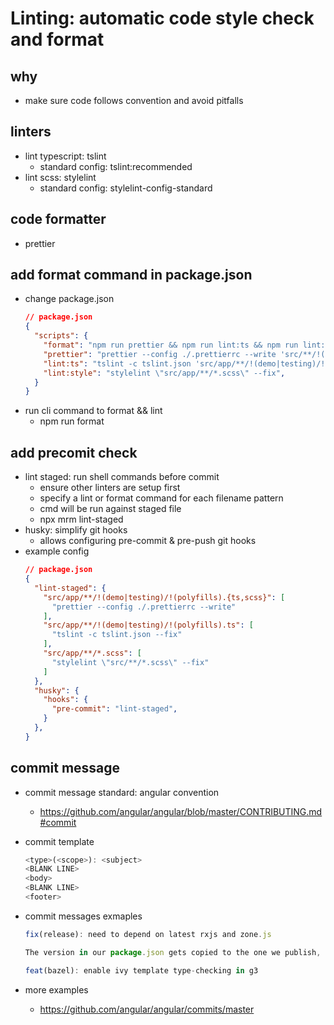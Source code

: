 # Linting: automatic code style check and format

## why
- make sure code follows convention and avoid pitfalls

## linters
- lint typescript: tslint
	- standard config: tslint:recommended
- lint scss: stylelint
	- standard config: stylelint-config-standard

## code formatter
- prettier

## add format command in package.json 
- change package.json
  ```json
  // package.json
  {
    "scripts": {
      "format": "npm run prettier && npm run lint:ts && npm run lint:style",
      "prettier": "prettier --config ./.prettierrc --write 'src/**/!(polyfills).{ts,scss}'",
      "lint:ts": "tslint -c tslint.json 'src/app/**/!(demo|testing)/!(polyfills).ts' --fix",
      "lint:style": "stylelint \"src/app/**/*.scss\" --fix",
    }
  }
  ```
- run cli command to format && lint
  - npm run format


## add precomit check
- lint staged: run shell commands before commit
  - ensure other linters are setup first
  - specify a lint or format command for each filename pattern
  - cmd will be run against staged file
  - npx mrm lint-staged
- husky: simplify git hooks
  - allows configuring pre-commit & pre-push git hooks
- example config
    ```json
    // package.json
    {
      "lint-staged": {
        "src/app/**/!(demo|testing)/!(polyfills).{ts,scss}": [
          "prettier --config ./.prettierrc --write"
        ],
        "src/app/**/!(demo|testing)/!(polyfills).ts": [
          "tslint -c tslint.json --fix"
        ],
        "src/app/**/*.scss": [
          "stylelint \"src/**/*.scss\" --fix"
        ]
      },
      "husky": {
        "hooks": {
          "pre-commit": "lint-staged",
        }
      },
    }
    ```

## commit message 
- commit message standard: angular convention
  - https://github.com/angular/angular/blob/master/CONTRIBUTING.md#commit
- commit template
  ```js
  <type>(<scope>): <subject>
  <BLANK LINE>
  <body>
  <BLANK LINE>
  <footer>
  ```
- commit messages exmaples
  ```js
  fix(release): need to depend on latest rxjs and zone.js

  The version in our package.json gets copied to the one we publish, and users need the latest of these.
  ```

  ```js
  feat(bazel): enable ivy template type-checking in g3
  ```
- more examples
  - https://github.com/angular/angular/commits/master